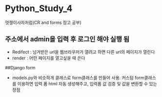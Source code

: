 # Python_Study_4
멋쟁이사자처럼(CR and forms 장고 공부)

## 주소에서 admin을 입력 후 로그인 해야 실행 됨

 - Redifect : 넘겨받은 url을 웹브라우저가 열려고 하면 다른 url의 페이지가 열린다
 - render : 어떤 페이지를 열고싶을 때 쓴다

##Django form
 - models.py와 비슷하게 클래스로 form클래스를 만들어 사용. 커스텀 form클래스를 이용하면
입력 폼 html 자동 생성해주고, 입력폼 값 검증 및 값을 변환할 수 있는 장점
